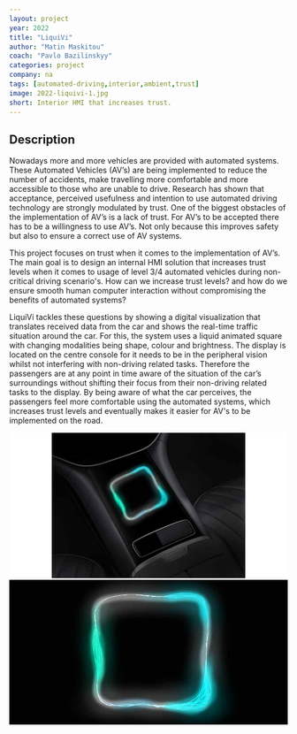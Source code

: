 ```yaml
---
layout: project
year: 2022
title: "LiquiVi"
author: "Matin Maskitou"
coach: "Pavlo Bazilinskyy"
categories: project
company: na
tags: [automated-driving,interior,ambient,trust]
image: 2022-liquivi-1.jpg
short: Interior HMI that increases trust. 
---
```


## Description
Nowadays more and more vehicles are provided with automated systems. These Automated Vehicles (AV’s) are being implemented to reduce the number of accidents, make travelling more comfortable and more accessible to those who are unable to drive. Research has shown that acceptance, perceived usefulness and intention to use automated driving technology are strongly modulated by trust. One of the biggest obstacles of the implementation of AV’s is a lack of trust. For AV’s to be accepted there has to be a willingness to use AV’s. Not only because this improves safety but also to ensure a correct use of AV systems.

This project focuses on trust when it comes to the implementation of AV’s. The main goal is to design an internal HMI solution that increases trust levels when it comes to usage of level 3/4 automated vehicles during non-critical driving scenario's. How can we increase trust levels? and how do we ensure smooth human computer interaction without compromising the benefits of automated systems?

LiquiVi tackles these questions by showing a digital visualization that translates received data from the car and shows the real-time traffic situation around the car. For this, the system uses a liquid animated square with changing modalities being shape, colour and brightness. The display is located on the centre console for it needs to be in the peripheral vision whilst not interfering with non-driving related tasks. Therefore the passengers are at any point in time aware of the situation of the car’s surroundings without shifting their focus from their non-driving related tasks to the display. By being aware of what the car perceives, the passengers feel more comfortable using the automated systems, which increases trust levels and eventually makes it easier for AV's to be implemented on the road.

<div class="project-image">
  <img src="/assets/img/2022-liquivi-2.jpg">
</div>
<div class="project-image">
  <img src="/assets/img/2022-liquivi-3.jpg">
</div>
